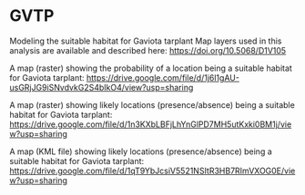 # GVTP
Modeling the suitable habitat for Gaviota tarplant
Map layers used in this analysis are available and described here: https://doi.org/10.5068/D1V105

A map (raster) showing the probability of a location being a suitable habitat for Gaviota tarplant: https://drive.google.com/file/d/1j6l1gAU-usGRjJG9iSNvdvkG2S4bIkO4/view?usp=sharing

A map (raster) showing likely locations (presence/absence) being a suitable habitat for Gaviota tarplant: https://drive.google.com/file/d/1n3KXbLBFjLhYnGlPD7MH5utKxki0BM1j/view?usp=sharing

A map (KML file) showing likely locations (presence/absence) being a suitable habitat for Gaviota tarplant: https://drive.google.com/file/d/1qT9YbJcsiV5521NSItR3HB7RImVXOG0E/view?usp=sharing
